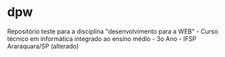 # dpw
Repositório teste para a disciplina "desenvolvimento para a WEB" - Curso técnico em informática integrado ao ensino médio - 3o Ano - IFSP Araraquara/SP (alterado)
